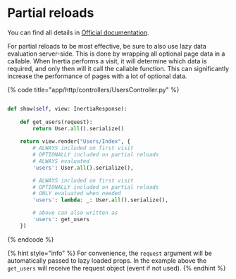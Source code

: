 # Partial reloads

You can find all details in [Official documentation](https://inertiajs.com/partial-reloads).

For partial reloads to be most effective, be sure to also use lazy data evaluation server-side. This is done by wrapping all optional page data in a callable. When Inertia performs a visit, it will determine which data is required, and only then will it call the callable function. This can significantly increase the performance of pages with a lot of optional data.

{% code title="app/http/controllers/UsersController.py" %}
```python

def show(self, view: InertiaResponse):
    
    def get_users(request):
        return User.all().serialize()
    
    return view.render("Users/Index", {
        # ALWAYS included on first visit
        # OPTIONALLY included on partial reloads
        # ALWAYS evaluated
        'users': User.all().serialize(),

        # ALWAYS included on first visit
        # OPTIONALLY included on partial reloads
        # ONLY evaluated when needed
        'users': lambda: _: User.all().serialize(),

        # above can also written as
        'users': get_users
    })
```
{% endcode %}

{% hint style="info" %}
For convenience, the `request` argument will be automatically passed to lazy loaded props. In the example above the `get_users` will receive the request object \(event if not used\).
{% endhint %}

